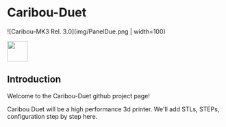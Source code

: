 # Caribou-Duet

![Caribou-MK3 Rel. 3.0](img/PanelDue.png | width=100)

<img src="https://github.com/Caribou3d/CaribouDuet/tree/main/img" width="48">

## Introduction

Welcome to the Caribou-Duet github project page!

Caribou Duet will be a high performance 3d printer. We'll add STLs, STEPs, configuration step by step here.

